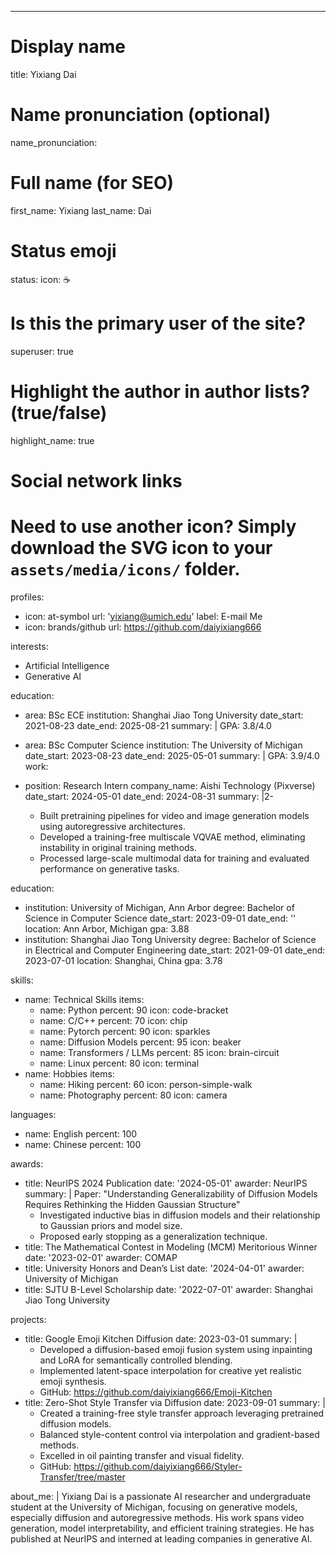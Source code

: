 ---
# Display name
title: Yixiang Dai

# Name pronunciation (optional)
name_pronunciation: 

# Full name (for SEO)
first_name: Yixiang
last_name: Dai

# Status emoji
status:
  icon: ☕️

# Is this the primary user of the site?
superuser: true

# Highlight the author in author lists? (true/false)
highlight_name: true





# Social network links
# Need to use another icon? Simply download the SVG icon to your `assets/media/icons/` folder.
profiles:
  - icon: at-symbol
    url: 'yixiang@umich.edu'
    label: E-mail Me
  - icon: brands/github
    url: https://github.com/daiyixiang666


interests:
  - Artificial Intelligence
  - Generative AI

education:

  - area: BSc ECE 
    institution: Shanghai Jiao Tong University
    date_start: 2021-08-23
    date_end: 2025-08-21
    summary: |
      GPA: 3.8/4.0

  - area: BSc Computer Science
    institution: The University of Michigan
    date_start: 2023-08-23
    date_end: 2025-05-01
    summary: |
      GPA: 3.9/4.0
work:
  - position: Research Intern
    company_name: Aishi Technology (Pixverse)
    date_start: 2024-05-01
    date_end: 2024-08-31
    summary: |2-
      - Built pretraining pipelines for video and image generation models using autoregressive architectures.
      - Developed a training-free multiscale VQVAE method, eliminating instability in original training methods.
      - Processed large-scale multimodal data for training and evaluated performance on generative tasks.

education:
  - institution: University of Michigan, Ann Arbor
    degree: Bachelor of Science in Computer Science
    date_start: 2023-09-01
    date_end: ''
    location: Ann Arbor, Michigan
    gpa: 3.88
  - institution: Shanghai Jiao Tong University
    degree: Bachelor of Science in Electrical and Computer Engineering
    date_start: 2021-09-01
    date_end: 2023-07-01
    location: Shanghai, China
    gpa: 3.78

skills:
  - name: Technical Skills
    items:
      - name: Python
        percent: 90
        icon: code-bracket
      - name: C/C++
        percent: 70
        icon: chip
      - name: Pytorch
        percent: 90
        icon: sparkles
      - name: Diffusion Models
        percent: 95
        icon: beaker
      - name: Transformers / LLMs
        percent: 85
        icon: brain-circuit
      - name: Linux
        percent: 80
        icon: terminal
  - name: Hobbies
    items:
      - name: Hiking
        percent: 60
        icon: person-simple-walk
      - name: Photography
        percent: 80
        icon: camera

languages:
  - name: English
    percent: 100
  - name: Chinese
    percent: 100

awards:
  - title: NeurIPS 2024 Publication
    date: '2024-05-01'
    awarder: NeurIPS
    summary: |
      Paper: "Understanding Generalizability of Diffusion Models Requires Rethinking the Hidden Gaussian Structure"
      - Investigated inductive bias in diffusion models and their relationship to Gaussian priors and model size.
      - Proposed early stopping as a generalization technique.
  - title: The Mathematical Contest in Modeling (MCM) Meritorious Winner
    date: '2023-02-01'
    awarder: COMAP
  - title: University Honors and Dean’s List
    date: '2024-04-01'
    awarder: University of Michigan
  - title: SJTU B-Level Scholarship
    date: '2022-07-01'
    awarder: Shanghai Jiao Tong University

projects:
  - title: Google Emoji Kitchen Diffusion
    date: 2023-03-01
    summary: |
      - Developed a diffusion-based emoji fusion system using inpainting and LoRA for semantically controlled blending.
      - Implemented latent-space interpolation for creative yet realistic emoji synthesis.
      - GitHub: https://github.com/daiyixiang666/Emoji-Kitchen
  - title: Zero-Shot Style Transfer via Diffusion
    date: 2023-09-01
    summary: |
      - Created a training-free style transfer approach leveraging pretrained diffusion models.
      - Balanced style-content control via interpolation and gradient-based methods.
      - Excelled in oil painting transfer and visual fidelity.
      - GitHub: https://github.com/daiyixiang666/Styler-Transfer/tree/master

about_me: |
  Yixiang Dai is a passionate AI researcher and undergraduate student at the University of Michigan, focusing on generative models, especially diffusion and autoregressive methods. His work spans video generation, model interpretability, and efficient training strategies. He has published at NeurIPS and interned at leading companies in generative AI.